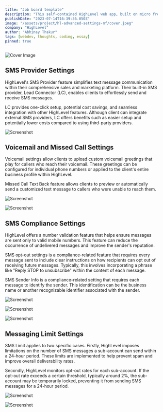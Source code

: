 ```yaml
---
title: "Job board template"
description: "This self-contained HighLevel web app, built on micro frontend architecture, offers a modular and scalable approach to manage SMS, voicemail, and compliance settings."
publishDate: "2023-07-14T16:39:36.050Z"
image: "/assets/project/hl-advanced-settings-mf/cover.jpeg"
company: "HighLevel"
author: "Abhinay Thakur"
tags: [webdev, thoughts, coding, essay]
pinned: true
---
```


![Cover Image](/assets/project/hl-advanced-settings-mf/cover.jpeg)

## SMS Provider Settings

HighLevel's SMS Provider feature simplifies text message communication within their comprehensive sales and marketing platform. Their built-in SMS provider, Lead Connector (LC), enables clients to effortlessly send and receive SMS messages.

LC provides one-click setup, potential cost savings, and seamless integration with other HighLevel features. Although client can integrate external SMS providers, LC offers benefits such as easier setup and potentially lower costs compared to using third-party providers.

<p><img src="/assets/project/hl-advanced-settings-mf/ss1.png" alt="Screenshot" class="project-screenshot"></p>

## Voicemail and Missed Call Settings

Voicemail settings allow clients to upload custom voicemail greetings that play for callers who reach their voicemail. These greetings can be configured for individual phone numbers or applied to the client's entire business profile within HighLevel.

Missed Call Text Back feature allows clients to preview or automatically send a customized text message to callers who were unable to reach them.

<p><img src="/assets/project/hl-advanced-settings-mf/ss2.png" alt="Screenshot" class="project-screenshot"></p>

<p><img src="/assets/project/hl-advanced-settings-mf/ss3.png" alt="Screenshot" class="project-screenshot"></p>

## SMS Compliance Settings

HighLevel offers a number validation feature that helps ensure messages are sent only to valid mobile numbers. This feature can reduce the occurrence of undelivered messages and improve the sender's reputation.

SMS opt-out settings is a compliance-related feature that requires every message sent to include clear instructions on how recipients can opt out of receiving future messages. Typically, this involves incorporating a phrase like "Reply STOP to unsubscribe" within the content of each message.

SMS Sender Info is a compliance-related setting that requires each message to identify the sender. This identification can be the business name or another recognizable identifier associated with the sender.

<p><img src="/assets/project/hl-advanced-settings-mf/ss4.png" alt="Screenshot" class="project-screenshot"></p>

<p><img src="/assets/project/hl-advanced-settings-mf/ss5.png" alt="Screenshot" class="project-screenshot"></p>

<p><img src="/assets/project/hl-advanced-settings-mf/ss6.png" alt="Screenshot" class="project-screenshot"></p>

## Messaging Limit Settings

SMS Limit applies to two specific cases. Firstly, HighLevel imposes limitations on the number of SMS messages a sub-account can send within a 24-hour period. These limits are implemented to help prevent spam and improve overall deliverability rates.

Secondly, HighLevel monitors opt-out rates for each sub-account. If the opt-out rate exceeds a certain threshold, typically around 2%, the sub-account may be temporarily locked, preventing it from sending SMS messages for a 24-hour period.

<p><img src="/assets/project/hl-advanced-settings-mf/ss7.png" alt="Screenshot" class="project-screenshot"></p>

<p><img src="/assets/project/hl-advanced-settings-mf/ss8.png" alt="Screenshot" class="project-screenshot"></p>
